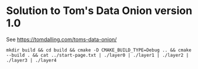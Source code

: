 # Solution to Tom's Data Onion version 1.0

See https://tomdalling.com/toms-data-onion/

```
mkdir build && cd build && cmake -D CMAKE_BUILD_TYPE=Debug .. && cmake --build . && cat ../start-page.txt | ./layer0 | ./layer1 | ./layer2 | ./layer3 | ./layer4
```
